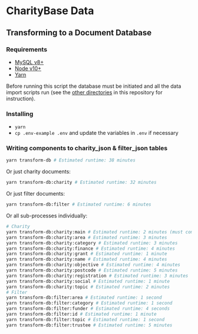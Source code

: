 # CharityBase Data

## Transforming to a Document Database

### Requirements

- [MySQL v8+](https://www.mysql.com)
- [Node v10+](https://nodejs.org)
- [Yarn](https://yarnpkg.com)

Before running this script the database must be initiated and all the data import scripts run (see the [other directories](../) in this repository for instruction).


### Installing

- `yarn`
- `cp .env-example .env` and update the variables in `.env` if necessary


### Writing components to charity_json & filter_json tables

```bash
yarn transform-db # Estimated runtime: 38 minutes
```

Or just charity documents:

```bash
yarn transform-db:charity # Estimated runtime: 32 minutes
```

Or just filter documents:

```bash
yarn transform-db:filter # Estimated runtime: 6 minutes
```

Or all sub-processes individually:

```bash
# Charity
yarn transform-db:charity:main # Estimated runtime: 2 minutes (must come before other methods)
yarn transform-db:charity:area # Estimated runtime: 3 minutes
yarn transform-db:charity:category # Estimated runtime: 3 minutes
yarn transform-db:charity:finance # Estimated runtime: 4 minutes
yarn transform-db:charity:grant # Estimated runtime: 1 minute
yarn transform-db:charity:name # Estimated runtime: 4 minutes
yarn transform-db:charity:objective # Estimated runtime: 4 minutes
yarn transform-db:charity:postcode # Estimated runtime: 5 minutes
yarn transform-db:charity:registration # Estimated runtime: 3 minutes
yarn transform-db:charity:social # Estimated runtime: 1 minute
yarn transform-db:charity:topic # Estimated runtime: 2 minutes
# Filter
yarn transform-db:filter:area # Estimated runtime: 1 second
yarn transform-db:filter:category # Estimated runtime: 1 second
yarn transform-db:filter:funder # Estimated runtime: 4 seconds
yarn transform-db:filter:id # Estimated runtime: 1 minute
yarn transform-db:filter:topic # Estimated runtime: 1 second
yarn transform-db:filter:trustee # Estimated runtime: 5 minutes
```
